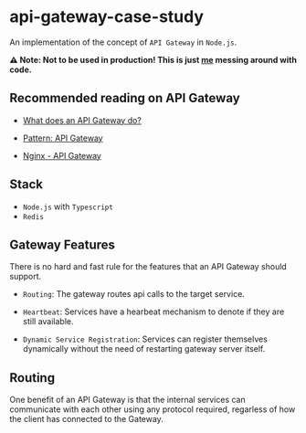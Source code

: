 # api-gateway-case-study

An implementation of the concept of `API Gateway` in `Node.js`.

**⚠️ Note: Not to be used in production! This is just [me](https://github.com/gurleensethi) messing around with code.**

## Recommended reading on API Gateway

- [What does an API Gateway do?](https://www.redhat.com/en/topics/api/what-does-an-api-gateway-do)

- [Pattern: API Gateway](https://microservices.io/patterns/apigateway.html)

- [Nginx - API Gateway](https://www.nginx.com/learn/api-gateway/)

## Stack

- `Node.js` with `Typescript`
- `Redis`

## Gateway Features

There is no hard and fast rule for the features that an API Gateway should support.

- `Routing`: The gateway routes api calls to the target service.

- `Heartbeat`: Services have a hearbeat mechanism to denote if they are still available.

- `Dynamic Service Registration`: Services can register themselves dynamically without the need of restarting gateway server itself.

## Routing

One benefit of an API Gateway is that the internal services can communicate with each other using any protocol required, regarless of how the client has connected to the Gateway.
